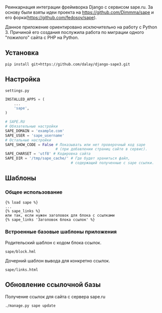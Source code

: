 Реинкарнация интеграции фреймворка Django с сервисом sape.ru.
За основу были взяты идеи проекта на https://github.com/Dimmma/sape и его форка(https://github.com/fedosov/sape).

Данное приложение ориентировано исключительно на работу с Python 3. Причиной его создания послужила работа по миграции одного "пожилого" сайта с PHP на Python. 

## Установка
```
pip install git+https://github.com/dalay/django-sape3.git
```
## Настройка

`settings.py`

```python
INSTALLED_APPS = (
    ...
    'sape',
)
```

```python
# SAPE.RU
# Обязательные настройки
SAPE_DOMAIN = 'example.com'
SAPE_USER = 'sape_username'
# Остальные настройки
SAPE_SHOW_CODE = False # Показывать или нет проверочный код sape
                       # (при добавлении страниц сайте в сервис).
SAPE_CHARSET = 'utf8' # Кодировка сайта
SAPE_DIR = '/tmp/sape_cache/' # Где будет храниться файл,
                              # содержащий полученные с sape ссылки.
```

## Шаблоны
### Общее использование
```
{% load sape %}
...
{% sape_links %} 
или так, если нужен заголовок для блока с ссылками
{% sape_links 'Заголовок блока ссылок' %} 
```
### Встроенные базовые шаблоны приложения
Родительский шаблон с кодом блока ссылок.
```
sape/block.hml 
```
Дочерний шаблон вывода для конкретно ссылок.
```
sape/links.html 
```

## Обновление ссылочной базы 
Получение ссылок для сайта с сервера sape.ru
```
./manage.py sape update
```

